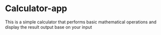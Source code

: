 # Calculator-app

This is a simple calculator that performs basic mathematical operations and display the result output base on your input
